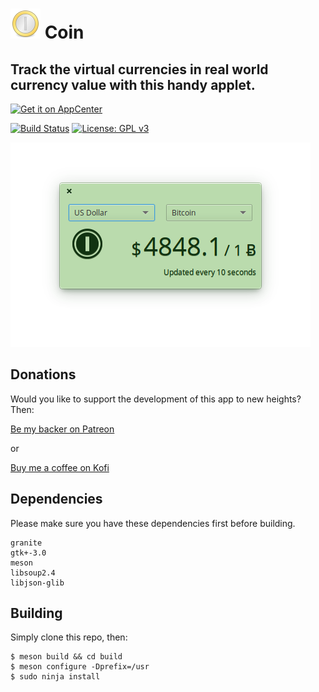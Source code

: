 # ![icon](data/icon.png) Coin
## Track the virtual currencies in real world currency value with this handy applet.
[![Get it on AppCenter](https://appcenter.elementary.io/badge.svg)](https://appcenter.elementary.io/com.github.lainsce.coin)

[![Build Status](https://travis-ci.org/lainsce/coin.svg?branch=master)](https://travis-ci.org/lainsce/coin)
[![License: GPL v3](https://img.shields.io/badge/License-GPL%20v3-blue.svg)](http://www.gnu.org/licenses/gpl-3.0)

![Screenshot](data/shot.png)

## Donations

Would you like to support the development of this app to new heights? Then:

[Be my backer on Patreon](https://www.patreon.com/lainsce)

or

[Buy me a coffee on Kofi](https://ko-fi.com/C1C169U6)

## Dependencies

Please make sure you have these dependencies first before building.

```
granite
gtk+-3.0
meson
libsoup2.4
libjson-glib
```

## Building

Simply clone this repo, then:

```
$ meson build && cd build
$ meson configure -Dprefix=/usr
$ sudo ninja install
```
